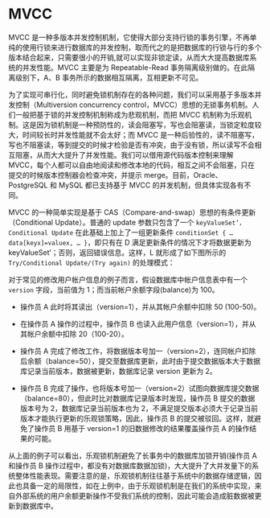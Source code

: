 # MVCC

MVCC 是一种多版本并发控制机制，它使得大部分支持行锁的事务引擎，不再单纯的使用行锁来进行数据库的并发控制，取而代之的是把数据库的行锁与行的多个版本结合起来，只需要很小的开销,就可以实现非锁定读，从而大大提高数据库系统的并发性能。MVCC 主要是为 Repeatable-Read 事务隔离级别做的。在此隔离级别下，A、B 事务所示的数据相互隔离，互相更新不可见。

为了实现可串行化，同时避免锁机制存在的各种问题，我们可以采用基于多版本并发控制（Multiversion concurrency control，MVCC）思想的无锁事务机制。人们一般把基于锁的并发控制机制称成为悲观机制，而把 MVCC 机制称为乐观机制。这是因为锁机制是一种预防性的，读会阻塞写，写也会阻塞读，当锁定粒度较大，时间较长时并发性能就不会太好；而 MVCC 是一种后验性的，读不阻塞写，写也不阻塞读，等到提交的时候才检验是否有冲突，由于没有锁，所以读写不会相互阻塞，从而大大提升了并发性能。我们可以借用源代码版本控制来理解 MVCC，每个人都可以自由地阅读和修改本地的代码，相互之间不会阻塞，只在提交的时候版本控制器会检查冲突，并提示 merge。目前，Oracle、PostgreSQL 和 MySQL 都已支持基于 MVCC 的并发机制，但具体实现各有不同。

MVCC 的一种简单实现是基于 CAS（Compare-and-swap）思想的有条件更新（Conditional Update）。普通的 update 参数只包含了一个 `keyValueSet’，Conditional Update` 在此基础上加上了一组更新条件 `conditionSet { … data[keyx]=valuex, … }`，即只有在 D 满足更新条件的情况下才将数据更新为 keyValueSet’；否则，返回错误信息。这样，L 就形成了如下图所示的 `Try/Conditional Update/(Try again)` 的处理模式：

对于常见的修改用户帐户信息的例子而言，假设数据库中帐户信息表中有一个 `version` 字段，当前值为 1；而当前帐户余额字段(balance)为 100。

- 操作员 A 此时将其读出（version=1），并从其帐户余额中扣除 50 (100-50)。

- 在操作员 A 操作的过程中，操作员 B 也读入此用户信息（version=1），并从其帐户余额中扣除 20（100-20）。

- 操作员 A 完成了修改工作，将数据版本号加一（version=2），连同帐户扣除后余额（balance=50），提交至数据库更新，此时由于提交数据版本大于数据库记录当前版本，数据被更新，数据库记录 version 更新为 2。

- 操作员 B 完成了操作，也将版本号加一（version=2）试图向数据库提交数据（balance=80），但此时比对数据库记录版本时发现，操作员 B 提交的数据版本号为 2，数据库记录当前版本也为 2，不满足提交版本必须大于记录当前版本才能执行更新的乐观锁策略，因此，操作员 B 的提交被驳回。这样，就避免了操作员 B 用基于 version=1 的旧数据修改的结果覆盖操作员 A 的操作结果的可能。

从上面的例子可以看出，乐观锁机制避免了长事务中的数据库加锁开销(操作员 A 和操作员 B 操作过程中，都没有对数据库数据加锁)，大大提升了大并发量下的系统整体性能表现。需要注意的是，乐观锁机制往往基于系统中的数据存储逻辑，因此也具备一定的局限性，如在上例中，由于乐观锁机制是在我们的系统中实现，来自外部系统的用户余额更新操作不受我们系统的控制，因此可能会造成脏数据被更新到数据库中。
